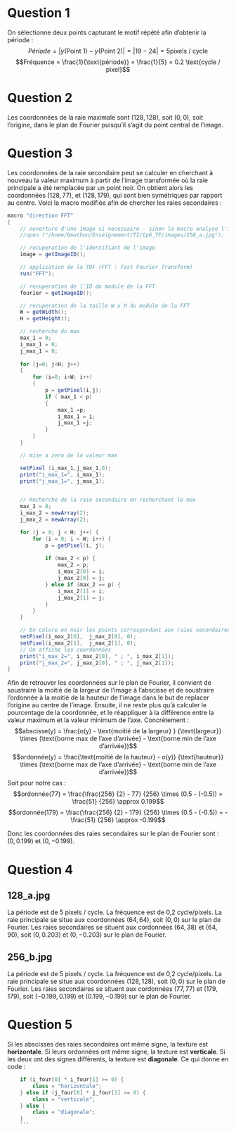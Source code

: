 # Question 1
On sélectionne deux points capturant le motif répété afin d’obtenir la période :
$$Période= |y(\text{Point 1}) - y(\text{Point 2})| = |19 - 24| = 5 \text{pixels / cycle}$$
$$Fréquence = \frac{1}{\text{période}} = \frac{1}{5} = 0.2 \text{cycle / pixel}$$

# Question 2
Les coordonnées de la raie maximale sont $(128, 128)$, soit $(0, 0)$, soit l’origine, dans le plan de Fourier puisqu’il s’agit du point central de l’image.

# Question 3
Les coordonnées de la raie secondaire peut se calculer en cherchant à nouveau la valeur maximum à partir de l’image transformée où la raie principale a été remplacée par un point noir. On obtient alors les coordonnées $(128, 77)$, et $(128, 179)$, qui sont bien symétriques par rapport au centre. Voici la macro modifiée afin de chercher les raies secondaires :
``` java
macro "direction FFT"
{
    // ouverture d'une image si necessaire - sinon la macro analyse l'image courante
    //open ("/home/bmathon/Enseignement/TI/tp6_TF/images/256_a.jpg");

    // recuperation de l'identifiant de l'image
    image = getImageID();

    // application de la TDF (FFT : Fast Fourier Transform)
    run("FFT");

    // recuperation de l'ID du module de la FFT
    fourier = getImageID();

    // recuperation de la taille W x H du module de la FFT
    W = getWidth();
    H = getHeight();

    // recherche du max
    max_1 = 0; 
    i_max_1 = 0;
    j_max_1 = 0;
    
    for (j=0; j<H; j++)
    {
        for (i=0; i<W; i++) 
        {
            p = getPixel(i,j);
            if ( max_1 < p)
            {
                max_1 =p;
                i_max_1 = i;
                j_max_1 =j;
            } 
        }
    }

    // mise a zero de la valeur max

    setPixel (i_max_1,j_max_1,0);
	print("i_max_1=", i_max_1);
	print("j_max_1=", j_max_1);


	// Recherche de la raie secondaire en recherchant le max
	max_2 = 0;
	i_max_2 = newArray(2);
	j_max_2 = newArray(2);

	for (j = 0; j < H; j++) {
		for (i = 0; i < W; i++) {
			p = getPixel(i, j);
			
			if (max_2 < p) {
				max_2 = p;
				i_max_2[0] = i;
				j_max_2[0] = j;
			} else if (max_2 == p) {
				i_max_2[1] = i;
				j_max_2[1] = j;
			}
		}
	}

	// En colore en noir les points correspondant aux raies secondaires
	setPixel(i_max_2[0],  j_max_2[0], 0);
	setPixel(i_max_2[1],  j_max_2[1], 0);
	// On affiche les coordonnées
	print("i_max_2=", i_max_2[0], " ; ", i_max_2[1]);
	print("j_max_2=", j_max_2[0], " ; ", j_max_2[1]);
}
```
Afin de retrouver les coordonnées sur le plan de Fourier, il convient de soustraire la moitié de la largeur de l’image à l’abscisse et de soustraire l’ordonnée à la moitié de la hauteur de l'image dans le but de replacer l’origine au centre de l’image. Ensuite, il ne reste plus qu’à calculer le pourcentage de la coordonnée, et le réappliquer à la différence entre la valeur maximum et la valeur minimum de l’axe. Concrètement :
$$abscisse(y) = \frac{o(y) - \text{moitié de la largeur} } {\text{largeur}} \times (\text{borne max de l’axe d’arrivée} - \text{borne min de l’axe d’arrivée})$$
$$ordonnée(y) = \frac{\text{moitié de la hauteur} - o(y)} {\text{hauteur}} \times (\text{borne max de l’axe d’arrivée} - \text{borne min de l’axe d’arrivée})$$
Soit pour notre cas :
$$ordonnée(77) = \frac{\frac{256} {2} - 77} {256} \times (0.5 - (-0.5)) = \frac{51} {256} \approx 0.199$$
$$ordonnée(179) = \frac{\frac{256} {2} - 179} {256} \times (0.5 - (-0.5)) = -\frac{51} {256} \approx -0.199$$

Donc les coordonnées des raies secondaires sur le plan de Fourier sont : $(0, 0.199)$ et $(0, -0.199)$.

#  Question 4
## 128_a.jpg
La période est de 5 pixels / cycle. La fréquence est de 0,2 cycle/pixels.
La raie principale se situe aux coordonnées $(64, 64)$, soit $(0, 0)$ sur le plan de Fourier.
Les raies secondaires se situent aux cordonnées $(64, 38)$ et $(64, 90)$, soit $(0, 0.203)$ et $(0, -0.203)$ sur le plan de Fourier.

## 256_b.jpg
La période est de 5 pixels / cycle. La fréquence est de 0,2 cycle/pixels.
La raie principale se situe aux coordonnées $(128, 128)$, soit $(0, 0)$ sur le plan de Fourier.
Les raies secondaires se situent aux cordonnées $(77, 77)$ et $(179, 179)$, soit $(-0.199,  0.199)$ et $(0.199, -0.199)$ sur le plan de Fourier.

# Question 5
Si les abscisses des raies secondaires ont même signe, la texture est **horizontale**.
Si leurs ordonnées ont même signe, la texture est **verticale**.
Si les deux ont des signes différents, la texture est **diagonale**.
Ce qui donne en code :
``` java
	if (i_four[0] * i_four[1] >= 0) {
		class = "horizontale";
	} else if (j_four[0] * j_four[1] >= 0) {
		class = "verticale";
	} else {
		class = "diagonale";
	}
	```